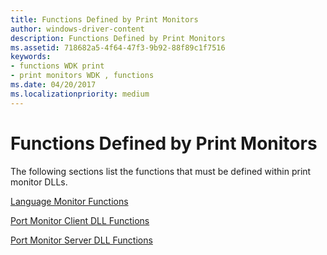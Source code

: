 ```yaml
---
title: Functions Defined by Print Monitors
author: windows-driver-content
description: Functions Defined by Print Monitors
ms.assetid: 718682a5-4f64-47f3-9b92-88f89c1f7516
keywords:
- functions WDK print
- print monitors WDK , functions
ms.date: 04/20/2017
ms.localizationpriority: medium
---
```


# Functions Defined by Print Monitors





The following sections list the functions that must be defined within print monitor DLLs.

[Language Monitor Functions](language-monitor-functions.md)

[Port Monitor Client DLL Functions](port-monitor-client-dll-functions.md)

[Port Monitor Server DLL Functions](port-monitor-server-dll-functions.md)

 

 




